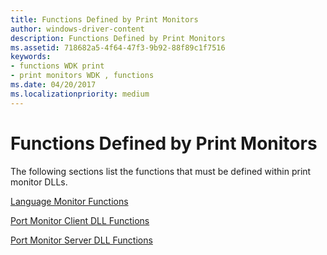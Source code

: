 ```yaml
---
title: Functions Defined by Print Monitors
author: windows-driver-content
description: Functions Defined by Print Monitors
ms.assetid: 718682a5-4f64-47f3-9b92-88f89c1f7516
keywords:
- functions WDK print
- print monitors WDK , functions
ms.date: 04/20/2017
ms.localizationpriority: medium
---
```


# Functions Defined by Print Monitors





The following sections list the functions that must be defined within print monitor DLLs.

[Language Monitor Functions](language-monitor-functions.md)

[Port Monitor Client DLL Functions](port-monitor-client-dll-functions.md)

[Port Monitor Server DLL Functions](port-monitor-server-dll-functions.md)

 

 




